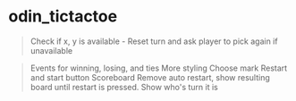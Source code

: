 # odin_tictactoe

> Check if x, y is available - Reset turn and ask player to pick again if unavailable

> Events for winning, losing, and ties
> More styling
> Choose mark
> Restart and start button
> Scoreboard
> Remove auto restart, show resulting board until restart is pressed.
> Show who's turn it is